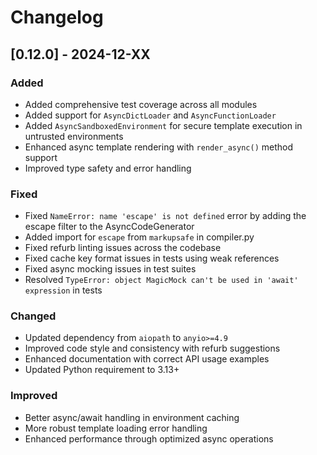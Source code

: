 # Changelog

## [0.12.0] - 2024-12-XX

### Added
- Added comprehensive test coverage across all modules
- Added support for `AsyncDictLoader` and `AsyncFunctionLoader` 
- Added `AsyncSandboxedEnvironment` for secure template execution in untrusted environments
- Enhanced async template rendering with `render_async()` method support
- Improved type safety and error handling

### Fixed
- Fixed `NameError: name 'escape' is not defined` error by adding the escape filter to the AsyncCodeGenerator
- Added import for `escape` from `markupsafe` in compiler.py
- Fixed refurb linting issues across the codebase
- Fixed cache key format issues in tests using weak references
- Fixed async mocking issues in test suites
- Resolved `TypeError: object MagicMock can't be used in 'await' expression` in tests

### Changed
- Updated dependency from `aiopath` to `anyio>=4.9`
- Improved code style and consistency with refurb suggestions
- Enhanced documentation with correct API usage examples
- Updated Python requirement to 3.13+

### Improved
- Better async/await handling in environment caching
- More robust template loading error handling  
- Enhanced performance through optimized async operations
